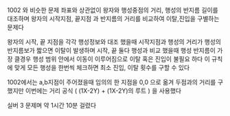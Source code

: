 1002 와 비슷한 문제
좌표와 상관없이 왕자와 행성중점의 거리, 행성의 반지름 길이를 대조하며
왕자의 시작지점, 끝지점 과 반지름의 거리를 비교하여 이탈,진입을 구별하는 문제다

왕자의 시작, 끝 지점을 각각 행성정보와 대조 했을때
시작지점과 행성의 거리가 행성의 반지름보가 짧으면 이탈이 발생하며
시작, 끝 둘다 행성과 비교 했을때 행성 반지름이 가장 클경우
행성 범위 안에서 이동이 이루어짐으로 이탈 혹은 진입이 불필요 하다
이 규칙에 맞게 모든 행성을 한번씩 체크하면
최소 진입, 이탈 횟수를 구할 수 있다

1002에서는 a,b지점이 주어졌을때 임의의 한 지점을 0,0 으로 옮겨
두점과의 거리를 구했지만
이번에는 거리 공식 ( (1X-2Y) + (1X-2Y)의 루트 ) 을 사용했다

실버 3 문제며 약 1시간 10분 걸렸다